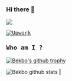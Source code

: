 ### Hi there 👋


![](https://komarev.com/ghpvc/?username=Bekbo01)


<samp>

[![Upwork](https://img.shields.io/badge/Upwork-Hire%20Me-gray?labelColor=32cd32&style=flat-square&logo=upwork&logoColor=white&link=)]()

### Who am I ?

</samp>


[![Bekbo's github trophy](https://github-profile-trophy.vercel.app/?username=Bekbo01&row=1&no-bg=true)](https://github.com/ryo-ma/github-profile-trophy)

![Bekbo github stats](https://github-readme-stats.vercel.app/api?username=Bekbo01&count_private=true&show_icons=true) **|**
